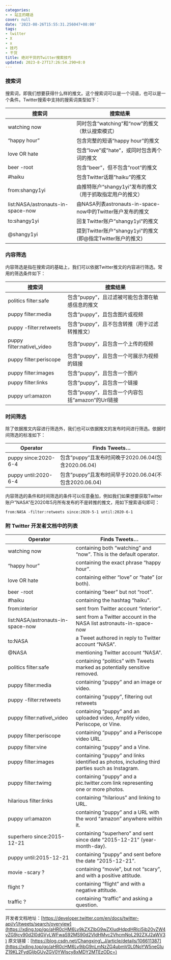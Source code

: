 ```yaml
---
categories:
- - 站主的瞎话
cover: null
date: '2023-08-26T15:55:31.256047+08:00'
tags:
- twitter
- X
- x
- 技巧
- 干货
title: 绝对干货的Twitter搜索技巧
updated: 2023-8-27T17:26:54.290+8:0
---
```

### 搜索词

搜索词，即我们想要获得什么样的推文。这个搜索词可以是一个词语，也可以是一个条件。Twitter搜索中支持的搜索词类型如下：


| **搜索词**                        | **搜索结果**                                                 |
| --------------------------------- | ------------------------------------------------------------ |
| watching now                      | 同时包含“watching”和“now”的推文（默认搜索模式）          |
| “happy hour”                    | 包含完整的短语”happy hour”的推文                           |
| love OR hate                      | 包含”love”或”hate”，或同时包含两个词的推文               |
| beer -root                        | 包含”beer”，但不包含”root”的推文                         |
| #haiku                            | 包含Twitter话题”haiku”的推文                               |
| from:shangy1yi                    | 由推特账户“shangy1yi”发布的推文（用于抓取指定用户的推文）  |
| list:NASA/astronauts-in-space-now | 由NASA列表astronauts-in-space-now中的Twitter账户发布的推文   |
| to:shangy1yi                      | 回复Twitter账户”shangy1yi”的推文                           |
| @shangy1yi                        | 提到Twitter账户”shangy1yi”的推文(即@指定Twitter账户的推文) |

### 内容筛选

内容筛选是指在搜索词的基础上，我们可以依据Twitter推文的内容进行筛选。常用的筛选条件如下：


| **搜索词**                   | **搜索结果**                                         |
| ---------------------------- | ---------------------------------------------------- |
| politics filter:safe         | 包含”puppy”，且过滤被可能包含潜在敏感信息的推文    |
| puppy filter:media           | 包含”puppy”，且包含图片或视频                      |
| puppy -filter:retweets       | 包含“puppy”，且不包含转推（用于过滤转推推文）      |
| puppy filter:native\\\_video | 包含”puppy”，且包含一个上传的视频                  |
| puppy filter:periscope       | 包含”puppy”，且包含一个可展示为视频的链接          |
| puppy filter:images          | 包含”puppy”，且包含一个图片                        |
| puppy filter:links           | 包含”puppy”，且包含一个链接                        |
| puppy url:amazon             | 包含”puppy”，且包含一个内容包括”amazon”的Url链接 |

### 时间筛选

除了依据推文内容进行筛选外，我们也可以依据推文的发布时间进行筛选。依据时间筛选的标准如下：


| **Operator**         | **Finds Tweets…**                                      |
| -------------------- | ------------------------------------------------------- |
| puppy since:2020-6-4 | 包含”puppy”且发布时间晚于2020.06.04(包含2020.06.04)   |
| puppy until:2020-6-4 | 包含”puppy”且发布时间早于2020.06.04(不包含2020.06.04) |

内容筛选的条件和时间筛选的条件可以任意叠加，例如我们如果想要获取Twitter账户”NASA”在2020年5月所有发布的不是转推的推文，用如下搜索语句即可：

<pre></ul><code class="has-numbering hljs css">from:NASA -filter:retweets since:2020-5-1 until:2020-6-1</code></pre>

### 附 Twitter 开发者文档中的列表


| **Operator**                      | **Finds Tweets…**                                                                              |
| --------------------------------- | ----------------------------------------------------------------------------------------------- |
| watching now                      | containing both “watching” and “now”. This is the default operator.                         |
| “happy hour”                    | containing the exact phrase “happy hour”.                                                     |
| love OR hate                      | containing either “love” or “hate” (or both).                                               |
| beer -root                        | containing “beer” but not “root”.                                                           |
| #haiku                            | containing the hashtag “haiku”.                                                               |
| from:interior                     | sent from Twitter account “interior”.                                                         |
| list:NASA/astronauts-in-space-now | sent from a Twitter account in the NASA list astronauts-in-space-now                            |
| to:NASA                           | a Tweet authored in reply to Twitter account “NASA”.                                          |
| @NASA                             | mentioning Twitter account “NASA”.                                                            |
| politics filter:safe              | containing “politics” with Tweets marked as potentially sensitive removed.                    |
| puppy filter:media                | containing “puppy” and an image or video.                                                     |
| puppy -filter:retweets            | containing “puppy”, filtering out retweets                                                    |
| puppy filter:native\\\_video      | containing “puppy” and an uploaded video, Amplify video, Periscope, or Vine.                  |
| puppy filter:periscope            | containing “puppy” and a Periscope video URL.                                                 |
| puppy filter:vine                 | containing “puppy” and a Vine.                                                                |
| puppy filter:images               | containing “puppy” and links identified as photos, including third parties such as Instagram. |
| puppy filter:twimg                | containing “puppy” and a pic.twitter.com link representing one or more photos.                |
| hilarious filter:links            | containing “hilarious” and linking to URL.                                                    |
| puppy url:amazon                  | containing “puppy” and a URL with the word “amazon” anywhere within it.                     |
| superhero since:2015-12-21        | containing “superhero” and sent since date “2015-12-21” (year-month-day).                   |
| puppy until:2015-12-21            | containing “puppy” and sent before the date “2015-12-21”.                                   |
| movie -scary ?                    | containing “movie”, but not “scary”, and with a positive attitude.                          |
| flight ?                          | containing “flight” and with a negative attitude.                                             |
| traffic ?                         | containing “traffic” and asking a question.                                                   |

开发者文档地址：[https://developer.twitter.com/en/docs/twitter-api/v1/tweets/search/overview](https://xding.top/go/aHR0cHM6Ly9kZXZlbG9wZXIudHdpdHRlci5jb20vZW4vZG9jcy90d2l0dGVyLWFwaS92MS90d2VldHMvc2VhcmNoL292ZXJ2aWV3)
原文链接：[https://blog.csdn.net/Changxing\_J/article/details/106611387](https://xding.top/go/aHR0cHM6Ly9ibG9nLmNzZG4ubmV0L0NoYW5neGluZ19KL2FydGljbGUvZGV0YWlscy8xMDY2MTEzODc=)
